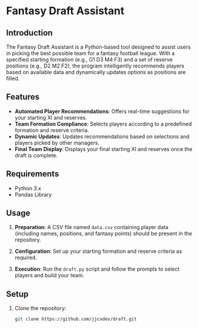 # Fantasy Draft Assistant

## Introduction

The Fantasy Draft Assistant is a Python-based tool designed to assist users in picking the best possible team for a fantasy football league. With a specified starting formation (e.g., G1 D3 M4 F3) and a set of reserve positions (e.g., D2 M2 F2), the program intelligently recommends players based on available data and dynamically updates options as positions are filled.

## Features

- **Automated Player Recommendations**: Offers real-time suggestions for your starting XI and reserves.
- **Team Formation Compliance**: Selects players according to a predefined formation and reserve criteria.
- **Dynamic Updates**: Updates recommendations based on selections and players picked by other managers.
- **Final Team Display**: Displays your final starting XI and reserves once the draft is complete.

## Requirements

- Python 3.x
- Pandas Library

## Usage

1. **Preparation**: A CSV file named `data.csv` containing player data (including names, positions, and fantasy points) should be present in the repository.

2. **Configuration**: Set up your starting formation and reserve criteria as required.

3. **Execution**: Run the `draft.py` script and follow the prompts to select players and build your team.

## Setup

1. Clone the repository:

   ```bash
   git clone https://github.com/jjcxdev/draft.git
